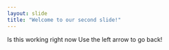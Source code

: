 ```yaml
---
layout: slide
title: "Welcome to our second slide!"
---
```

Is this working right now
Use the left arrow to go back!
